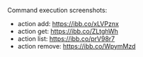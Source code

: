 Command execution screenshots:

- action add: https://ibb.co/xLVPznx
- action get: https://ibb.co/ZLtghWh
- action list: https://ibb.co/prV98r7
- action remove: https://ibb.co/WpymMzd
